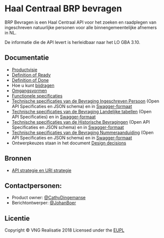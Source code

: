 # Haal Centraal BRP bevragen

BRP Bevragen is een Haal Centraal API voor het zoeken en raadplegen van ingeschreven natuurlijke personen voor alle binnengemeentelijke afnemers in NL.

De informatie die de API levert is herleidbaar naar het LO GBA 3.10.

## Documentatie
* [Productvisie](https://github.com/VNG-Realisatie/RSGB-bevragingen/blob/master/docs/productvision.md)
* [Definition of Ready](https://github.com/VNG-Realisatie/RSGB-bevragingen/blob/master/docs/definition_of_ready.md)
* [Definition of Done](https://github.com/VNG-Realisatie/RSGB-bevragingen/blob/master/docs/definition_of_done.md)
* Hoe u kunt [bijdragen](https://github.com/VNG-Realisatie/Tutorial/blob/master/CONTRIBUTING.md)
* [Omgangsvormen](https://github.com/VNG-Realisatie/Tutorial/blob/master/CODE_OF_CONDUCT.md)
* [Functionele specificaties](https://github.com/VNG-Realisatie/Bevragingen-ingeschreven-personen/tree/master/features)
* [Technische specificaties van de Bevraging Ingeschreven Persoon](https://github.com/VNG-Realisatie/Bevragingen-ingeschreven-personen/tree/master/api-specificatie/Bevraging-Ingeschreven-Persoon) (Open API Specificaties en JSON schema) en in [Swagger-formaat](https://petstore.swagger.io/?url=https://raw.githubusercontent.com/VNG-Realisatie/Bevragingen-ingeschreven-personen/master/api-specificatie/Bevraging-Ingeschreven-Persoon/openapi.yaml)
* [Technische specificaties van de Bevraging Landelijke tabellen](https://github.com/VNG-Realisatie/Bevragingen-ingeschreven-personen/tree/master/api-specificatie/Landelijke%20tabellen) (Open API Specificaties) en in [Swagger-formaat](https://petstore.swagger.io/?url=https://raw.githubusercontent.com/VNG-Realisatie/Bevragingen-ingeschreven-personen/master/api-specificatie/Landelijke%20tabellen/openapi.yaml)
* [Technische specificaties van de Historische Bevragingen](https://github.com/VNG-Realisatie/Bevragingen-ingeschreven-personen/tree/master/api-specificatie/Bevraging-Historie) (Open API Specificaties en JSON schema) en in [Swagger-formaat](https://petstore.swagger.io/?url=https://raw.githubusercontent.com/VNG-Realisatie/Bevragingen-ingeschreven-personen/master/api-specificatie/Bevraging-Historie/openapi.yaml)
* [Technische specificaties van de Bevraging Nummeraanduiding](https://github.com/VNG-Realisatie/Bevragingen-ingeschreven-personen/tree/master/api-specificatie/Bevraging-Nummeraanduiding) (Open API Specificaties en JSON schema) en in [Swagger-formaat](https://petstore.swagger.io/?url=https://raw.githubusercontent.com/VNG-Realisatie/Bevragingen-ingeschreven-personen/master/api-specificatie/Bevraging-Nummeraanduiding/openapi.yaml)
* Ontwerpkeuzes staan in het document [Design decisions](https://github.com/VNG-Realisatie/Bevragingen-ingeschreven-personen/blob/master/docs/design_decisions.md)

## Bronnen
* [API strategie en URI strategie](https://aandeslagmetdeomgevingswet.nl/digitaal-stelsel/documenten/documenten/api-uri-strategie/)

## Contactpersonen:
* Product owner: [@CathyDingemanse](https://github.com/CathyDingemanse)
* Berichtontwerper: [@JohanBoer](https://github.com/JohanBoer)

## Licentie
Copyright &copy; VNG Realisatie 2018
Licensed under the [EUPL](https://github.com/VNG-Realisatie/Haal-Centraal-BRP-bevragen/blob/master/LICENCE.md)
